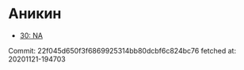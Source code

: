 # Аникин
- [30: NA](30.md)

Commit: 22f045d650f3f6869925314bb80dcbf6c824bc76
 fetched at: 20201121-194703
